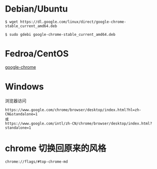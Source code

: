 # Debian/Ubuntu

```
$ wget https://dl.google.com/linux/direct/google-chrome-stable_current_amd64.deb
```

```
$ sudo gdebi google-chrome-stable_current_amd64.deb
```

# Fedroa/CentOS

[google-chrome](https://www.if-not-true-then-false.com/2010/install-google-chrome-with-yum-on-fedora-red-hat-rhel/)

# Windows

浏览器访问

```
https://www.google.com/chrome/browser/desktop/index.html?hl=zh-CN&standalone=1
或
https://www.google.com/intl/zh-CN/chrome/browser/desktop/index.html?standalone=1
```

# chrome 切换回原来的风格

```
chrome://flags/#top-chrome-md
```